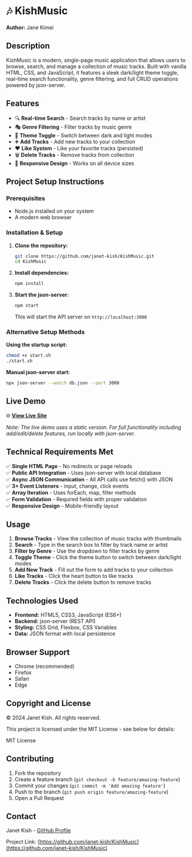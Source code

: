 # 🎶 KishMusic

**Author:** Jane Kimei

## Description

KishMusic is a modern, single-page music application that allows users to browse, search, and manage a collection of music tracks. Built with vanilla HTML, CSS, and JavaScript, it features a sleek dark/light theme toggle, real-time search functionality, genre filtering, and full CRUD operations powered by json-server.

## Features

- 🔍 **Real-time Search** - Search tracks by name or artist
- 🎭 **Genre Filtering** - Filter tracks by music genre
- 🌙 **Theme Toggle** - Switch between dark and light modes
- ➕ **Add Tracks** - Add new tracks to your collection
- ❤️ **Like System** - Like your favorite tracks (persisted)
- 🗑️ **Delete Tracks** - Remove tracks from collection
- 📱 **Responsive Design** - Works on all device sizes

## Project Setup Instructions

### Prerequisites
- Node.js installed on your system
- A modern web browser

### Installation & Setup

1. **Clone the repository:**
   ```bash
   git clone https://github.com/janet-kish/KishMusic.git
   cd KishMusic
   ```

2. **Install dependencies:**
   ```bash
   npm install
   ```

3. **Start the json-server:**
   ```bash
   npm start
   ```
   This will start the API server on `http://localhost:3000`



### Alternative Setup Methods

**Using the startup script:**
```bash
chmod +x start.sh
./start.sh
```

**Manual json-server start:**
```bash
npx json-server --watch db.json --port 3000
```

## Live Demo

🌐 **[View Live Site](https://janet-kish.github.io/KishMusic/)**

*Note: The live demo uses a static version. For full functionality including add/edit/delete features, run locally with json-server.*

## Technical Requirements Met

✅ **Single HTML Page** - No redirects or page reloads  
✅ **Public API Integration** - Uses json-server with local database  
✅ **Async JSON Communication** - All API calls use fetch() with JSON  
✅ **3+ Event Listeners** - input, change, click events  
✅ **Array Iteration** - Uses forEach, map, filter methods  
✅ **Form Validation** - Required fields with proper validation  
✅ **Responsive Design** - Mobile-friendly layout  



## Usage

1. **Browse Tracks** - View the collection of music tracks with thumbnails
2. **Search** - Type in the search box to filter by track name or artist
3. **Filter by Genre** - Use the dropdown to filter tracks by genre
4. **Toggle Theme** - Click the theme button to switch between dark/light modes
5. **Add New Track** - Fill out the form to add tracks to your collection
6. **Like Tracks** - Click the heart button to like tracks
7. **Delete Tracks** - Click the delete button to remove tracks

## Technologies Used

- **Frontend:** HTML5, CSS3, JavaScript (ES6+)
- **Backend:** json-server (REST API)
- **Styling:** CSS Grid, Flexbox, CSS Variables
- **Data:** JSON format with local persistence

## Browser Support

- Chrome (recommended)
- Firefox
- Safari
- Edge

## Copyright and License

© 2024 Janet Kish. All rights reserved.

This project is licensed under the MIT License - see below for details:

MIT License


## Contributing

1. Fork the repository
2. Create a feature branch (`git checkout -b feature/amazing-feature`)
3. Commit your changes (`git commit -m 'Add amazing feature'`)
4. Push to the branch (`git push origin feature/amazing-feature`)
5. Open a Pull Request

## Contact

Janet Kish - [GitHub Profile](https://github.com/janet-kish)

Project Link: [https://github.com/janet-kish/KishMusic](https://github.com/janet-kish/KishMusic)